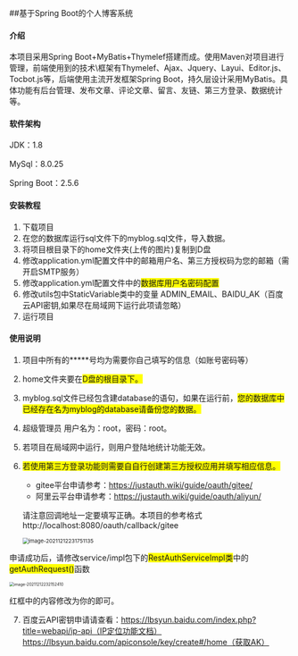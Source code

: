 ##基于Spring Boot的个人博客系统

#### 介绍

   本项目采用Spring
   Boot+MyBatis+Thymelef搭建而成。使用Maven对项目进行管理，前端使用到的技术\框架有Thymelef、Ajax、Jquery、Layui、Editor.js、Tocbot.js等，后端使用主流开发框架Spring
   Boot，持久层设计采用MyBatis。具体功能有后台管理、发布文章、评论文章、留言、友链、第三方登录、数据统计等。

#### 软件架构

   JDK：1.8

   MySql：8.0.25

   Spring Boot：2.5.6

#### 安装教程

1. 下载项目
2. 在您的数据库运行sql文件下的myblog.sql文件，导入数据。
3. 将项目根目录下的home文件夹(上传的图片)复制到D盘
4. 修改application.yml配置文件中的邮箱用户名、第三方授权码为您的邮箱（需开启SMTP服务）
5. 修改application.yml配置文件中的<font style="background:#ff0">数据库用户名密码配置</font>
6. 修改utils包中StaticVariable类中的变量 ADMIN_EMAIL、BAIDU_AK（百度云API密钥,如果尽在局域网下运行此项请忽略）
7. 运行项目

#### 使用说明

1. 项目中所有的*****号均为需要你自己填写的信息（如账号密码等）

2. home文件夹要在<font style="background:#ff0">D盘的根目录下。</font>

3. myblog.sql文件已经包含建database的语句，如果在运行前，<font style="background:#ff0">您的数据库中已经存在名为myblog的database请备份您的数据。</font>

4. <font>超级管理员 用户名为：root，密码：root。</font>

5. 若项目在局域网中运行，则用户登陆地统计功能无效。

6. <font style="background:#ff0">若使用第三方登录功能则需要自自行创建第三方授权应用并填写相应信息。</font>

    - gitee平台申请参考：https://justauth.wiki/guide/oauth/gitee/
    - 阿里云平台申请参考：https://justauth.wiki/guide/oauth/aliyun/

   请注意回调地址一定要填写正确。本项目的参考格式http://localhost:8080/oauth/callback/gitee

   <img src="https://gitee.com/henu77/blogimg/raw/master/img/image-20211212231751135.png" alt="image-20211212231751135" style="zoom:67%;" />

申请成功后，请修改service/impl包下的<font style="background:#ff0">RestAuthServiceImpl类</font>中的<font style='background:#ff0'>
getAuthRequest()</font>函数

<img src="https://gitee.com/henu77/blogimg/raw/master/img/image-20211212232152410.png" alt="image-20211212232152410" style="zoom:50%;" />

红框中的内容修改为你的即可。

7. 百度云API密钥申请请查看：https://lbsyun.baidu.com/index.php?title=webapi/ip-api（IP定位功能文档）https://lbsyun.baidu.com/apiconsole/key/create#/home（获取AK）